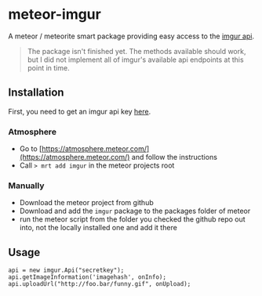 # meteor-imgur

A meteor / meteorite smart package providing easy access to the [imgur api](http://api.imgur.com/). 

> The package isn't finished yet. The methods available should work, but I did not implement all of imgur's available
 api endpoints at this point in time.
 
## Installation

First, you need to get an imgur api key [here](http://api.imgur.com/oauth2/addclient).

### Atmosphere  

* Go to [https://atmosphere.meteor.com/](https://atmosphere.meteor.com/) and follow the instructions
* Call `> mrt add imgur` in the meteor projects root 

### Manually

* Download the meteor project from github
* Download and add the `imgur` package to the packages folder of meteor
* run the meteor script from the folder you checked the github repo out into, not the locally installed  one and add 
it there

## Usage

    api = new imgur.Api("secretkey");
    api.getImageInformation('imagehash', onInfo);
    api.uploadUrl("http://foo.bar/funny.gif", onUpload);
